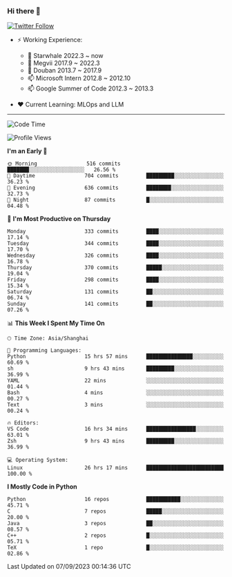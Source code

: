 ### Hi there 👋

[![Twitter Follow](https://img.shields.io/twitter/follow/tianweidut?style=social)](https://twitter.com/tianweidut)

- ⚡ Working Experience:
  - 🔭 Starwhale 2022.3 ~ now
  - 🌱 Megvii 2017.9 ~ 2022.3
  - 🌱 Douban 2013.7 ~ 2017.9
  - 📫 Microsoft Intern 2012.8 ~ 2012.10
  - 📫 Google Summer of Code 2012.3 ~ 2013.3

- ❤️ Current Learning: MLOps and LLM

---
<!--START_SECTION:waka-->
![Code Time](http://img.shields.io/badge/Code%20Time-4%2C466%20hrs%2013%20mins-blue)

![Profile Views](http://img.shields.io/badge/Profile%20Views-1-blue)

**I'm an Early 🐤** 

```text
🌞 Morning                516 commits         ███████░░░░░░░░░░░░░░░░░░   26.56 % 
🌆 Daytime                704 commits         █████████░░░░░░░░░░░░░░░░   36.23 % 
🌃 Evening                636 commits         ████████░░░░░░░░░░░░░░░░░   32.73 % 
🌙 Night                  87 commits          █░░░░░░░░░░░░░░░░░░░░░░░░   04.48 % 
```
📅 **I'm Most Productive on Thursday** 

```text
Monday                   333 commits         ████░░░░░░░░░░░░░░░░░░░░░   17.14 % 
Tuesday                  344 commits         ████░░░░░░░░░░░░░░░░░░░░░   17.70 % 
Wednesday                326 commits         ████░░░░░░░░░░░░░░░░░░░░░   16.78 % 
Thursday                 370 commits         █████░░░░░░░░░░░░░░░░░░░░   19.04 % 
Friday                   298 commits         ████░░░░░░░░░░░░░░░░░░░░░   15.34 % 
Saturday                 131 commits         ██░░░░░░░░░░░░░░░░░░░░░░░   06.74 % 
Sunday                   141 commits         ██░░░░░░░░░░░░░░░░░░░░░░░   07.26 % 
```


📊 **This Week I Spent My Time On** 

```text
🕑︎ Time Zone: Asia/Shanghai

💬 Programming Languages: 
Python                   15 hrs 57 mins      ███████████████░░░░░░░░░░   60.69 % 
sh                       9 hrs 43 mins       █████████░░░░░░░░░░░░░░░░   36.99 % 
YAML                     22 mins             ░░░░░░░░░░░░░░░░░░░░░░░░░   01.44 % 
Bash                     4 mins              ░░░░░░░░░░░░░░░░░░░░░░░░░   00.27 % 
Text                     3 mins              ░░░░░░░░░░░░░░░░░░░░░░░░░   00.24 % 

🔥 Editors: 
VS Code                  16 hrs 34 mins      ████████████████░░░░░░░░░   63.01 % 
Zsh                      9 hrs 43 mins       █████████░░░░░░░░░░░░░░░░   36.99 % 

💻 Operating System: 
Linux                    26 hrs 17 mins      █████████████████████████   100.00 % 
```

**I Mostly Code in Python** 

```text
Python                   16 repos            ███████████░░░░░░░░░░░░░░   45.71 % 
C                        7 repos             █████░░░░░░░░░░░░░░░░░░░░   20.00 % 
Java                     3 repos             ██░░░░░░░░░░░░░░░░░░░░░░░   08.57 % 
C++                      2 repos             █░░░░░░░░░░░░░░░░░░░░░░░░   05.71 % 
TeX                      1 repo              █░░░░░░░░░░░░░░░░░░░░░░░░   02.86 % 
```




 Last Updated on 07/09/2023 00:14:36 UTC
<!--END_SECTION:waka-->
